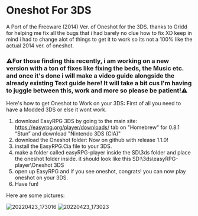 # Oneshot For 3DS
A Port of the Freeware (2014) Ver. of Oneshot for the 3DS. thanks to Gridd for helping me fix all the bugs that i had barely no clue how to fix XD
keep in mind i had to change alot of things to get it to work so its not a 100% like the actual 2014 ver. of oneshot.

### **⚠️For those finding this recently, i am working on a new version with a ton of fixes like fixing the beds, the Music etc. and once it's done i will make a video guide alongside the already existing Text guide here! It will take a bit cus I'm having to juggle between this, work and more so please be patient!⚠️**

Here's how to get Oneshot to Work on your 3DS:
First of all you need to have a Modded 3DS or else it wont work.
1. download EasyRPG 3DS by going to the main site: https://easyrpg.org/player/downloads/
tab on "Homebrew" for 0.8.1 “Stun” and download "Nintendo 3DS (CIA)"
2. download the Oneshot folder: Now on github with release 1.1.0!
3. install the EasyRPG.Cia file to your 3DS.
4. make a folder called easyRPG-player inside the SD\3ds folder and place
the oneshot folder inside. it should look like this SD:\3ds\easyRPG-player\Oneshot 3DS
5. open up EasyRPG and if you see oneshot, congrats! you can now play
oneshot on your 3DS.
6. Have fun!

Here are some pictures:

![20220423_173016](https://user-images.githubusercontent.com/52892229/164970687-8fb62d7b-2c27-4052-8b53-2405e398f81b.jpg)
![20220423_173023](https://user-images.githubusercontent.com/52892229/164970690-e1432938-1ce9-4be4-b5c8-d800828ad95d.jpg)
